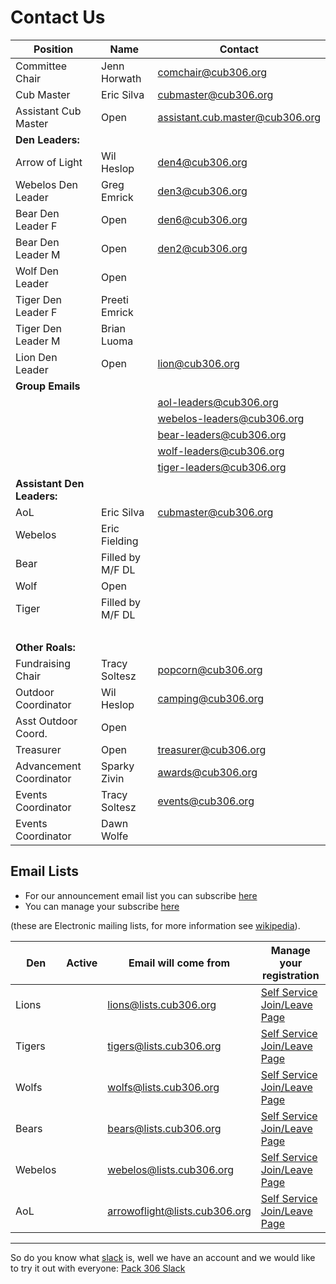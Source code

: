 # Contact Us #

<style>
h3{margin-bottom:0.25em;margin-left:0.25em;text-decoration:underline;}
p{margin-bottom:0.25em;margin-top:0.25em;}
</style>
 
| Position            | Name             | Contact                              |
| ------------------- | ---------------  | ------------------------------------ |
| Committee Chair     | Jenn Horwath     | [comchair@cub306.org](mailto:comchair@cub306.org)|
| Cub Master          | Eric Silva       | [cubmaster@cub306.org](mailto:cubmaster@cub306.org) |
| Assistant Cub Master| Open             | [assistant.cub.master@cub306.org](mailto:assistant.cub.master@cub306.org) |
| **Den Leaders:**    |                  | |
| Arrow of Light      | Wil Heslop       | [den4@cub306.org](mailto:den4@cub306.org) |
| Webelos Den Leader  | Greg Emrick      | [den3@cub306.org](mailto:den3@cub306.org) |
| Bear Den Leader F   | Open             | [den6@cub306.org](mailto:den6@cub306.org) |
| Bear Den Leader M   | Open             | [den2@cub306.org](mailto:den2@cub306.org) |
| Wolf Den Leader     | Open             |
| Tiger Den Leader F  | Preeti Emrick    |
| Tiger Den Leader M  | Brian Luoma      |
| Lion Den Leader     | Open             | [lion@cub306.org](mailto:lion@cub306.org) |
| **Group Emails**    |                  |
|                     | | aol-leaders@cub306.org
|                     | | webelos-leaders@cub306.org
|                     | | bear-leaders@cub306.org
|                     | | wolf-leaders@cub306.org
|                     | | tiger-leaders@cub306.org
| **Assistant Den Leaders:** |           |
| AoL                 | Eric Silva       | [cubmaster@cub306.org](mailto:cubmaster@cub306.org)
| Webelos             | Eric Fielding    |
| Bear                | Filled by M/F DL |
| Wolf                | Open             |
| Tiger               | Filled by M/F DL |
| &nbsp;
| **Other Roals:**    |                  |
| Fundraising Chair   | Tracy Soltesz    | [popcorn@cub306.org](mailto:popcorn@cub306.org) |
| Outdoor Coordinator | Wil Heslop       | [camping@cub306.org](mailto:camping@cub306.org) |
| Asst Outdoor Coord. | Open             | 
| Treasurer           | Open             | [treasurer@cub306.org](mailto:treasurer@cub306.org) |
| Advancement Coordinator| Sparky Zivin  | [awards@cub306.org](mailto:awards@cub306.org) |
| Events Coordinator  | Tracy Soltesz    | [events@cub306.org](mailto:events@cub306.org) |
| Events Coordinator  | Dawn Wolfe       |

## Email Lists

* For our announcement email list you can subscribe [here](subscribe.md)
* You can manage your subscribe [here](http://lists.cub306.org/listinfo.cgi/talk-cub306.org)

(these are Electronic mailing lists, for more information see [wikipedia](https://en.wikipedia.org/wiki/Electronic_mailing_list)).

| Den     | Active | Email will come from          | Manage your registration |
| ------- | ------ | ----------------------------- | ------------------------ |
| Lions   |        | lions@lists.cub306.org        | [Self Service Join/Leave Page](http://lists.cub306.org/listinfo.cgi/lions-cub306.org)   |
| Tigers  |        | tigers@lists.cub306.org       | [Self Service Join/Leave Page](http://lists.cub306.org/listinfo.cgi/tigers-cub306.org)  |
| Wolfs   |        | wolfs@lists.cub306.org        | [Self Service Join/Leave Page](http://lists.cub306.org/listinfo.cgi/wolfs-cub306.org)   |
| Bears   |        | bears@lists.cub306.org        | [Self Service Join/Leave Page](http://lists.cub306.org/listinfo.cgi/bears-cub306.org)   |
| Webelos |        | webelos@lists.cub306.org      | [Self Service Join/Leave Page](http://lists.cub306.org/listinfo.cgi/webelos-cub306.org) |
| AoL     |        | arrowoflight@lists.cub306.org | [Self Service Join/Leave Page](http://lists.cub306.org/listinfo.cgi/wolfs-cub306.org)   |

----

So do you know what [slack](https://slack.com) is, well we have an account and we would like to try it out with everyone:
[<i class="fab fa-slack-hash"></i>Pack 306 Slack](https://cubscoutpack306.slack.com/)

